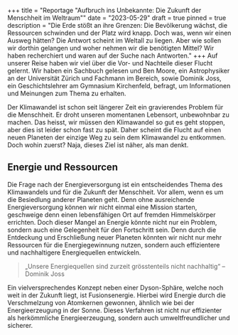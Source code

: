 +++
title = "Reportage \"Aufbruch ins Unbekannte: Die Zukunft der Menschheit im Weltraum\""
date = "2023-05-29"
draft = true
pinned = true
description = "Die Erde stößt an ihre Grenzen: Die Bevölkerung wächst, die Ressourcen schwinden und der Platz wird knapp. Doch was, wenn wir einen Ausweg hätten? Die Antwort scheint im Weltall zu liegen. Aber wie sollen wir dorthin gelangen und woher nehmen wir die benötigten Mittel? Wir haben recherchiert und waren auf der Suche nach Antworten."
+++
Auf unserer Reise haben wir viel über die Vor- und Nachteile dieser Flucht gelernt. Wir haben ein Sachbuch gelesen und Ben Moore, ein Astrophysiker an der Universität Zürich und Fachmann im Bereich, sowie Dominik Joss, ein Geschichtslehrer am Gymnasium Kirchenfeld, befragt, um Informationen und Meinungen zum Thema zu erhalten. 

Der Klimawandel ist schon seit längerer Zeit ein gravierendes Problem für die Menschheit. Er droht unseren momentanen Lebensort, unbewohnbar zu machen. Das heisst, wir müssen den Klimawandel so gut es geht stoppen, aber dies ist leider schon fast zu spät. Daher scheint die Flucht auf einen neuen Planeten der einzige Weg zu sein dem Klimawandel zu entkommen. Doch wohin zuerst? Naja, dieses Ziel ist näher, als man denkt.

## Energie und Ressourcen

Die Frage nach der Energieversorgung ist ein entscheidendes Thema des Klimawandels und für die Zukunft der Menschheit. Vor allem, wenn es um die Besiedlung anderer Planeten geht. Denn ohne ausreichende Energieversorgung können wir nicht einmal eine Mission starten, geschweige denn einen lebensfähigen Ort auf fremden Himmelskörper errichten. Doch dieser Mangel an Energie könnte nicht nur ein Problem, sondern auch eine Gelegenheit für den Fortschritt sein. Denn durch die Entdeckung und Erschließung neuer Planeten könnten wir nicht nur mehr Ressourcen für die Energiegewinnung nutzen, sondern auch effizientere und nachhaltigere Energiequellen entwickeln. 



> „Unsere Energiequellen sind zurzeit grösstenteils nicht nachhaltig“ – Dominik Joss

Ein vielversprechendes Konzept neben einer Dyson-Sphäre, welche noch weit in der Zukunft liegt, ist Fusionsenergie. Hierbei wird Energie durch die Verschmelzung von Atomkernen gewonnen, ähnlich wie bei der Energieerzeugung in der Sonne. Dieses Verfahren ist nicht nur effizienter als herkömmliche Energieerzeugung, sondern auch umweltfreundlicher und sicherer.